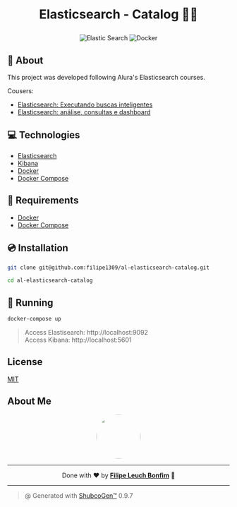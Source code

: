 # <p align="center">Elasticsearch - Catalog 🙋‍♂️</p>

<p align="center">
    <img src="https://img.shields.io/badge/Tools-Elasticsearch-informational?style=flat-square&logo=elasticsearch&color=005571" alt="Elastic Search" />
    <img src="https://img.shields.io/badge/Tools-Docker-informational?style=flat-square&logo=docker&color=2496ED" alt="Docker" />
</p>

## 💬 About

This project was developed following Alura's Elasticsearch courses.

Cousers:

- [Elasticsearch: Executando buscas inteligentes](https://cursos.alura.com.br/course/elasticsearch-introducao)
- [Elasticsearch: análise, consultas e dashboard](https://cursos.alura.com.br/course/elasticsearch-analise-consulta-dashboard)

## :computer: Technologies

- [Elasticsearch](https://www.elastic.co/)
- [Kibana](https://www.elastic.co/kibana/)
- [Docker](https://www.docker.com/)
- [Docker Compose](https://docs.docker.com/compose/)

## :scroll: Requirements

- [Docker](https://www.docker.com/)
- [Docker Compose](https://docs.docker.com/compose/)

## :cd: Installation

```sh
git clone git@github.com:filipe1309/al-elasticsearch-catalog.git
```

```sh
cd al-elasticsearch-catalog
```

## :runner: Running

```sh
docker-compose up
```

> Access Elastisearch: http://localhost:9092  
> Access Kibana: http://localhost:5601

## License

[MIT](https://choosealicense.com/licenses/mit/)

## About Me

<p align="center">
    <a style="font-weight: bold" href="https://www.linkedin.com/in/filipe1309/">
    <img style="border-radius:50%" width="100px; "src="https://avatars.githubusercontent.com/u/2081014?s=60&v=4"/>
    </a>
</p>

---

<p align="center">
    Done with ♥ by <a style="font-weight: bold" href="https://www.linkedin.com/in/filipe1309/">Filipe Leuch Bonfim</a> 🖖
</p>

---

> @ Generated with [ShubcoGen™](https://github.com/filipe1309/shubcogen) 0.9.7
